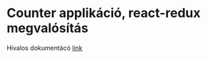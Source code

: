 # Counter applikáció, react-redux megvalósítás

Hivalos dokumentácó [link](https://redux.js.org/introduction/getting-started)